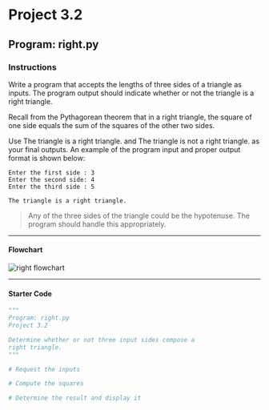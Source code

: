 # Project 3.2

## Program: right.py

### Instructions

Write a program that accepts the lengths of three sides of a triangle as inputs. The program output should indicate whether or not the triangle is a right triangle.

Recall from the Pythagorean theorem that in a right triangle, the square of one side equals the sum of the squares of the other two sides.

Use The triangle is a right triangle. and The triangle is not a right triangle. as your final outputs.
An example of the program input and proper output format is shown below:

```text
Enter the first side : 3
Enter the second side: 4
Enter the third side : 5

The triangle is a right triangle.
```

>Any of the three sides of the triangle could be the hypotenuse. The program should handle this appropriately.

---

#### Flowchart

![right flowchart](right.flowchart.svg)

---

#### Starter Code

```python
"""
Program: right.py
Project 3.2

Determine whether or not three input sides compose a
right triangle.
"""

# Request the inputs

# Compute the squares

# Determine the result and display it

```
